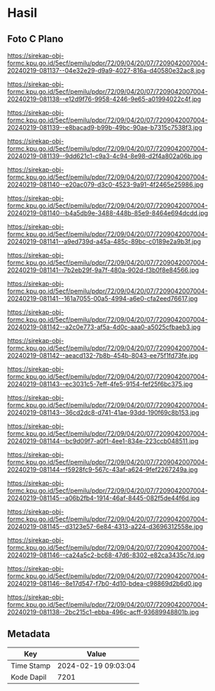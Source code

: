 # Hasil

## Foto C Plano

https://sirekap-obj-formc.kpu.go.id/5ecf/pemilu/pdpr/72/09/04/20/07/7209042007004-20240219-081137--04e32e29-d9a9-4027-816a-d40580e32ac8.jpg

https://sirekap-obj-formc.kpu.go.id/5ecf/pemilu/pdpr/72/09/04/20/07/7209042007004-20240219-081138--e12d9f76-9958-4246-9e65-a01994022c4f.jpg

https://sirekap-obj-formc.kpu.go.id/5ecf/pemilu/pdpr/72/09/04/20/07/7209042007004-20240219-081139--e8bacad9-b99b-49bc-90ae-b7315c7538f3.jpg

https://sirekap-obj-formc.kpu.go.id/5ecf/pemilu/pdpr/72/09/04/20/07/7209042007004-20240219-081139--9dd621c1-c9a3-4c94-8e98-d2f4a802a06b.jpg

https://sirekap-obj-formc.kpu.go.id/5ecf/pemilu/pdpr/72/09/04/20/07/7209042007004-20240219-081140--e20ac079-d3c0-4523-9a91-4f2465e25986.jpg

https://sirekap-obj-formc.kpu.go.id/5ecf/pemilu/pdpr/72/09/04/20/07/7209042007004-20240219-081140--b4a5db9e-3488-448b-85e9-8464e694dcdd.jpg

https://sirekap-obj-formc.kpu.go.id/5ecf/pemilu/pdpr/72/09/04/20/07/7209042007004-20240219-081141--a9ed739d-a45a-485c-89bc-c0189e2a9b3f.jpg

https://sirekap-obj-formc.kpu.go.id/5ecf/pemilu/pdpr/72/09/04/20/07/7209042007004-20240219-081141--7b2eb29f-9a7f-480a-902d-f3b0f8e84566.jpg

https://sirekap-obj-formc.kpu.go.id/5ecf/pemilu/pdpr/72/09/04/20/07/7209042007004-20240219-081141--161a7055-00a5-4994-a6e0-cfa2eed76617.jpg

https://sirekap-obj-formc.kpu.go.id/5ecf/pemilu/pdpr/72/09/04/20/07/7209042007004-20240219-081142--a2c0e773-af5a-4d0c-aaa0-a5025cfbaeb3.jpg

https://sirekap-obj-formc.kpu.go.id/5ecf/pemilu/pdpr/72/09/04/20/07/7209042007004-20240219-081142--aeacd132-7b8b-454b-8043-ee75f1fd73fe.jpg

https://sirekap-obj-formc.kpu.go.id/5ecf/pemilu/pdpr/72/09/04/20/07/7209042007004-20240219-081143--ec3031c5-7eff-4fe5-9154-fef25f6bc375.jpg

https://sirekap-obj-formc.kpu.go.id/5ecf/pemilu/pdpr/72/09/04/20/07/7209042007004-20240219-081143--36cd2dc8-d741-41ae-93dd-190f69c8b153.jpg

https://sirekap-obj-formc.kpu.go.id/5ecf/pemilu/pdpr/72/09/04/20/07/7209042007004-20240219-081144--bc9d09f7-a0f1-4ee1-834e-223ccb048511.jpg

https://sirekap-obj-formc.kpu.go.id/5ecf/pemilu/pdpr/72/09/04/20/07/7209042007004-20240219-081144--f5928fc9-567c-43af-a624-9fef2267249a.jpg

https://sirekap-obj-formc.kpu.go.id/5ecf/pemilu/pdpr/72/09/04/20/07/7209042007004-20240219-081145--a06b2fb4-1914-46af-8445-082f5de44f6d.jpg

https://sirekap-obj-formc.kpu.go.id/5ecf/pemilu/pdpr/72/09/04/20/07/7209042007004-20240219-081145--d3123e57-6e84-4313-a224-d3696312558e.jpg

https://sirekap-obj-formc.kpu.go.id/5ecf/pemilu/pdpr/72/09/04/20/07/7209042007004-20240219-081146--ca24a5c2-bc68-47d6-8302-e82ca3435c7d.jpg

https://sirekap-obj-formc.kpu.go.id/5ecf/pemilu/pdpr/72/09/04/20/07/7209042007004-20240219-081146--8e17d547-f7b0-4d10-bdea-c98869d2b6d0.jpg

https://sirekap-obj-formc.kpu.go.id/5ecf/pemilu/pdpr/72/09/04/20/07/7209042007004-20240219-081138--2bc215c1-ebba-496c-acff-93689948801b.jpg


## Metadata

| Key        | Value               |
| ---------- | ------------------- |
| Time Stamp | 2024-02-19 09:03:04 |
| Kode Dapil | 7201                |



